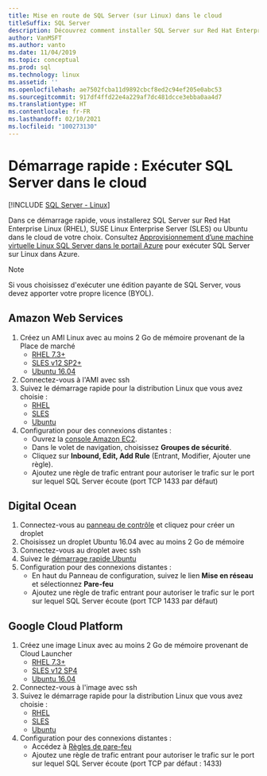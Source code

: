 ```yaml
---
title: Mise en route de SQL Server (sur Linux) dans le cloud
titleSuffix: SQL Server
description: Découvrez comment installer SQL Server sur Red Hat Enterprise Linux (RHEL), SUSE Linux Enterprise Server (SLES) ou Ubuntu dans le cloud de votre choix.
author: VanMSFT
ms.author: vanto
ms.date: 11/04/2019
ms.topic: conceptual
ms.prod: sql
ms.technology: linux
ms.assetid: ''
ms.openlocfilehash: ae7502fcba11d9892cbcf8ed2c94ef205e0abc53
ms.sourcegitcommit: 917df4ffd22e4a229af7dc481dcce3ebba0aa4d7
ms.translationtype: HT
ms.contentlocale: fr-FR
ms.lasthandoff: 02/10/2021
ms.locfileid: "100273130"
---
```

# <a name="quickstart-run-sql-server-in-the-cloud"></a>Démarrage rapide : Exécuter SQL Server dans le cloud
[!INCLUDE [SQL Server - Linux](../includes/applies-to-version/sql-linux.md)]

Dans ce démarrage rapide, vous installerez SQL Server sur Red Hat Enterprise Linux (RHEL), SUSE Linux Enterprise Server (SLES) ou Ubuntu dans le cloud de votre choix. Consultez [Approvisionnement d’une machine virtuelle Linux SQL Server dans le portail Azure](/azure/virtual-machines/linux/sql/provision-sql-server-linux-virtual-machine?toc=%252fsql%252ftoc%252ftoc.json) pour exécuter SQL Server sur Linux dans Azure.

> [!NOTE]
> Si vous choisissez d'exécuter une édition payante de SQL Server, vous devez apporter votre propre licence (BYOL).

## <a name="amazon-web-services"></a>Amazon Web Services
1.  Créez un AMI Linux avec au moins 2 Go de mémoire provenant de la Place de marché 
    * [RHEL 7.3+](https://aws.amazon.com/marketplace/pp/B00KWBZVK6)
    * [SLES v12 SP2+](https://aws.amazon.com/marketplace/pp/B00PMM99PI)
    * [Ubuntu 16.04](https://aws.amazon.com/marketplace/pp/B01JBL2M0O)
1.  Connectez-vous à l'AMI avec ssh
1.  Suivez le démarrage rapide pour la distribution Linux que vous avez choisie : 
    * [RHEL](quickstart-install-connect-red-hat.md)
    * [SLES](quickstart-install-connect-suse.md)
    * [Ubuntu](quickstart-install-connect-ubuntu.md)
1.  Configuration pour des connexions distantes : 
    * Ouvrez la [console Amazon EC2]( https://console.aws.amazon.com/ec2/).
    * Dans le volet de navigation, choisissez **Groupes de sécurité**. 
    * Cliquez sur **Inbound, Edit, Add Rule** (Entrant, Modifier, Ajouter une règle).
    * Ajoutez une règle de trafic entrant pour autoriser le trafic sur le port sur lequel SQL Server écoute (port TCP 1433 par défaut)

    
## <a name="digital-ocean"></a>Digital Ocean
1. Connectez-vous au [panneau de contrôle](https://cloud.digitalocean.com/login) et cliquez pour créer un droplet
1. Choisissez un droplet Ubuntu 16.04 avec au moins 2 Go de mémoire
1. Connectez-vous au droplet avec ssh
1. Suivez le [démarrage rapide Ubuntu](quickstart-install-connect-ubuntu.md)
1. Configuration pour des connexions distantes :
    * En haut du Panneau de configuration, suivez le lien **Mise en réseau** et sélectionnez **Pare-feu**
    * Ajoutez une règle de trafic entrant pour autoriser le trafic sur le port sur lequel SQL Server écoute (port TCP 1433 par défaut)
    
## <a name="google-cloud-platform"></a>Google Cloud Platform
1.  Créez une image Linux avec au moins 2 Go de mémoire provenant de Cloud Launcher 
    * [RHEL 7.3+](https://console.cloud.google.com/launcher/details/rhel-cloud/rhel-7)
    * [SLES v12 SP4](https://console.cloud.google.com/launcher/details/suse-cloud/sles-12)
    * [Ubuntu 16.04](https://console.cloud.google.com/launcher/details/ubuntu-os-cloud/ubuntu-xenial)
1.  Connectez-vous à l'image avec ssh
1.  Suivez le démarrage rapide pour la distribution Linux que vous avez choisie : 
    * [RHEL](quickstart-install-connect-red-hat.md)
    * [SLES](quickstart-install-connect-suse.md)
    * [Ubuntu](quickstart-install-connect-ubuntu.md)
1.  Configuration pour des connexions distantes : 
    * Accédez à [Règles de pare-feu](https://console.cloud.google.com/networking/firewalls)
    * Ajoutez une règle de trafic entrant pour autoriser le trafic sur le port sur lequel SQL Server écoute (port TCP par défaut : 1433)